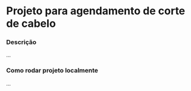 # Projeto para agendamento de corte de cabelo

### Descrição
...

### Como rodar projeto localmente
...

